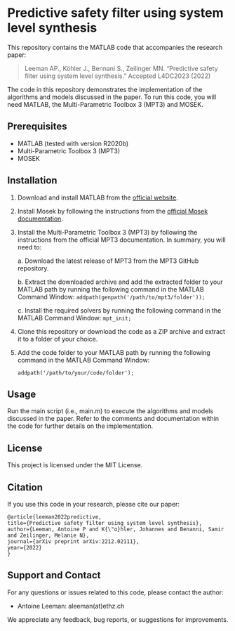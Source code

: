 # Predictive safety filter using system level synthesis
This repository contains the MATLAB code that accompanies the research paper:
> Leeman AP., Köhler J., Bennani S., Zeilinger MN. “Predictive safety filter using system level synthesis.” Accepted L4DC2023 (2022)

The code in this repository demonstrates the implementation of the algorithms and models discussed in the paper. To run this code, you will need MATLAB, the Multi-Parametric Toolbox 3 (MPT3) and MOSEK.

## Prerequisites
- MATLAB (tested with version R2020b)
- Multi-Parametric Toolbox 3 (MPT3)
- MOSEK

## Installation
1. Download and install MATLAB from the [official website](https://www.mathworks.com/products/matlab.html).

2. Install Mosek by following the instructions from the [official Mosek documentation](https://docs.mosek.com/9.2/install/installation.html). 

3. Install the Multi-Parametric Toolbox 3 (MPT3) by following the instructions from the official MPT3 documentation. In summary, you will need to:


    a. Download the latest release of MPT3 from the MPT3 GitHub repository.

    b. Extract the downloaded archive and add the extracted folder to your MATLAB path by running the following command in the MATLAB Command Window:
        ```
        addpath(genpath('/path/to/mpt3/folder'));
        ```
    
    c. Install the required solvers by running the following command in the MATLAB Command Window:
        ```
        mpt_init;
        ```
    
4. Clone this repository or download the code as a ZIP archive and extract it to a folder of your choice.

5. Add the code folder to your MATLAB path by running the following command in the MATLAB Command Window:
    ```
    addpath('/path/to/your/code/folder');
    ```
## Usage

Run the main script (i.e., main.m) to execute the algorithms and models discussed in the paper. Refer to the comments and documentation within the code for further details on the implementation.

## License

This project is licensed under the MIT License.

## Citation

If you use this code in your research, please cite our paper:
  ```
  @article{leeman2022predictive,
  title={Predictive safety filter using system level synthesis},
  author={Leeman, Antoine P and K{\"o}hler, Johannes and Benanni, Samir and Zeilinger, Melanie N},
  journal={arXiv preprint arXiv:2212.02111},
  year={2022}
  }
  ```
  

## Support and Contact

For any questions or issues related to this code, please contact the author:

- Antoine Leeman: aleeman(at)ethz.ch

We appreciate any feedback, bug reports, or suggestions for improvements.
